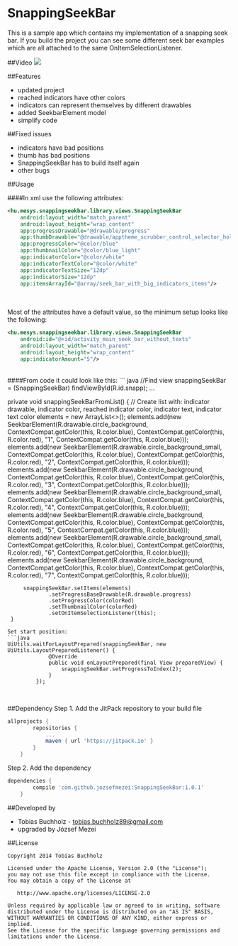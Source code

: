 SnappingSeekBar
===============
 
This is a sample app which contains my implementation of a snapping seek bar. If you build the project you can see some different seek bar examples which are all attached to the same OnItemSelectionListener.
 
##Video
![](https://github.com/jozsefmezei/SnappingSeekBar/master/sample.gif)


##Features
 - updated project
 - reached indicators have other colors
 - indicators can represent themselves by different drawables
 - added SeekbarElement model
 - simplify code
 
##Fixed issues
 - indicators have bad positions
 - thumb has bad positions
 - SnappingSeekBar has to build itself again
 - other bugs
 
##Usage
 
####In xml use the following attributes:

```xml
<hu.mesys.snappingseekbar.library.views.SnappingSeekBar
    android:layout_width="match_parent"
    android:layout_height="wrap_content"
    app:progressDrawable="@drawable/progress"
    app:thumbDrawable="@drawable/apptheme_scrubber_control_selector_holo_light"
    app:progressColor="@color/blue"
    app:thumbnailColor="@color/blue_light"
    app:indicatorColor="@color/white"
    app:indicatorTextColor="@color/white"
    app:indicatorTextSize="12dp"
    app:indicatorSize="12dp"
    app:itemsArrayId="@array/seek_bar_with_big_indicators_items"/> 
```

</br>
</br>
Most of the attributes have a default value, so the minimum setup looks like the following:

```xml
<hu.mesys.snappingseekbar.library.views.SnappingSeekBar
    android:id="@+id/activity_main_seek_bar_without_texts"
    android:layout_width="match_parent"
    android:layout_height="wrap_content"
    app:indicatorAmount="5"/>
```

</br>
####From code it could look like this:
``` java
//Find view
 snappingSeekBar = (SnappingSeekBar) findViewById(R.id.snapp);
 ...
 
 private void snappingSeekBarFromList() {
        // Create list with: indicator drawable, indicator color, reached indicator color, indicator text, indicator text color 
         elements = new ArrayList<>();
         elements.add(new SeekbarElement(R.drawable.circle_background, ContextCompat.getColor(this, R.color.blue), ContextCompat.getColor(this, R.color.red), "1", ContextCompat.getColor(this, R.color.blue)));
         elements.add(new SeekbarElement(R.drawable.circle_background_small, ContextCompat.getColor(this, R.color.blue), ContextCompat.getColor(this, R.color.red), "2", ContextCompat.getColor(this, R.color.blue)));
         elements.add(new SeekbarElement(R.drawable.circle_background, ContextCompat.getColor(this, R.color.blue), ContextCompat.getColor(this, R.color.red), "3", ContextCompat.getColor(this, R.color.blue)));
         elements.add(new SeekbarElement(R.drawable.circle_background_small, ContextCompat.getColor(this, R.color.blue), ContextCompat.getColor(this, R.color.red), "4", ContextCompat.getColor(this, R.color.blue)));
         elements.add(new SeekbarElement(R.drawable.circle_background, ContextCompat.getColor(this, R.color.blue), ContextCompat.getColor(this, R.color.red), "5", ContextCompat.getColor(this, R.color.blue)));
         elements.add(new SeekbarElement(R.drawable.circle_background_small, ContextCompat.getColor(this, R.color.blue), ContextCompat.getColor(this, R.color.red), "6", ContextCompat.getColor(this, R.color.blue)));
         elements.add(new SeekbarElement(R.drawable.circle_background, ContextCompat.getColor(this, R.color.blue), ContextCompat.getColor(this, R.color.red), "7", ContextCompat.getColor(this, R.color.blue)));
 
         snappingSeekBar.setItems(elements)
                 .setProgressBaseDrawable(R.drawable.progress)
                 .setProgressColor(colorRed)
                 .setThumbnailColor(colorRed)
                 .setOnItemSelectionListener(this);
     }
```
Set start position: 
```java
UiUtils.waitForLayoutPrepared(snappingSeekBar, new UiUtils.LayoutPreparedListener() {
             @Override
             public void onLayoutPrepared(final View preparedView) {
                 snappingSeekBar.setProgressToIndex(2);
             }
         });
```

 </br>
 
##Dependency
Step 1. Add the JitPack repository to your build file
```groovy
allprojects {
		repositories {
			...
			maven { url 'https://jitpack.io' }
		}
	}
```
Step 2. Add the dependency
```groovy
dependencies {
		compile 'com.github.jozsefmezei:SnappingSeekBar:1.0.1'
	}
```

##Developed by
* Tobias Buchholz - <tobias.buchholz89@gmail.com>
* upgraded by József Mezei

##License

    Copyright 2014 Tobias Buchholz
   
    Licensed under the Apache License, Version 2.0 (the "License");
    you may not use this file except in compliance with the License.
    You may obtain a copy of the License at

       http://www.apache.org/licenses/LICENSE-2.0

    Unless required by applicable law or agreed to in writing, software
    distributed under the License is distributed on an "AS IS" BASIS,
    WITHOUT WARRANTIES OR CONDITIONS OF ANY KIND, either express or implied.
    See the License for the specific language governing permissions and
    limitations under the License.
